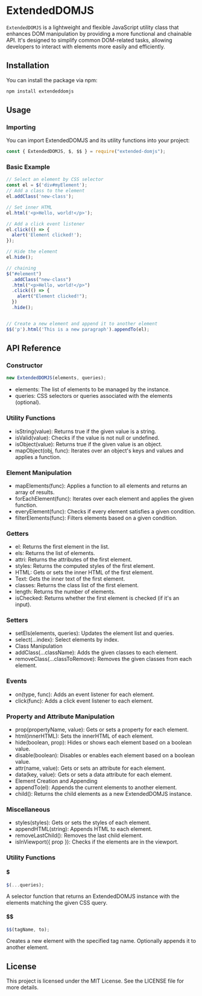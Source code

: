 # ExtendedDOMJS

`ExtendedDOMJS` is a lightweight and flexible JavaScript utility class that enhances DOM manipulation by providing a more functional and chainable API. It's designed to simplify common DOM-related tasks, allowing developers to interact with elements more easily and efficiently.

## Installation

You can install the package via npm:

```bash
npm install extendeddomjs
```

## Usage

### Importing

You can import ExtendedDOMJS and its utility functions into your project:

```js
const { ExtendedDOMJS, $, $$ } = require("extended-domjs");
```

### Basic Example

```javascript
// Select an element by CSS selector
const el = $('div#myElement');
// Add a class to the element
el.addClass('new-class');

// Set inner HTML
el.html('<p>Hello, world!</p>');

// Add a click event listener
el.click(() => {
  alert('Element clicked!');
});

// Hide the element
el.hide();

// chaining
$("#element")
  .addClass("new-class")
  .html("<p>Hello, world!</p>")
  .click(() => {
    alert("Element clicked!");
  })
  .hide();


// Create a new element and append it to another element
$$('p').html('This is a new paragraph').appendTo(el);
```

## API Reference

### Constructor

```js
new ExtendedDOMJS(elements, queries);
```

- elements: The list of elements to be managed by the instance.
- queries: CSS selectors or queries associated with the elements (optional).

### Utility Functions

- isString(value): Returns true if the given value is a string.
- isValid(value): Checks if the value is not null or undefined.
- isObject(value): Returns true if the given value is an object.
- mapObject(obj, func): Iterates over an object's keys and values and applies a function.

### Element Manipulation

- mapElements(func): Applies a function to all elements and returns an array of results.
- forEachElement(func): Iterates over each element and applies the given function.
- everyElement(func): Checks if every element satisfies a given condition.
- filterElements(func): Filters elements based on a given condition.

### Getters

- el: Returns the first element in the list.
- els: Returns the list of elements.
- attri: Returns the attributes of the first element.
- styles: Returns the computed styles of the first element.
- HTML: Gets or sets the inner HTML of the first element.
- Text: Gets the inner text of the first element.
- classes: Returns the class list of the first element.
- length: Returns the number of elements.
- isChecked: Returns whether the first element is checked (if it's an input).

### Setters

- setEls(elements, queries): Updates the element list and queries.
- select(...index): Select elements by index.
- Class Manipulation
- addClass(...className): Adds the given classes to each element.
- removeClass(...classToRemove): Removes the given classes from each element.

### Events

- on(type, func): Adds an event listener for each element.
- click(func): Adds a click event listener to each element.

### Property and Attribute Manipulation

- prop(propertyName, value): Gets or sets a property for each element.
- html(innerHTML): Sets the innerHTML of each element.
- hide(boolean, prop): Hides or shows each element based on a boolean value.
- disable(boolean): Disables or enables each element based on a boolean value.
- attr(name, value): Gets or sets an attribute for each element.
- data(key, value): Gets or sets a data attribute for each element.
- Element Creation and Appending
- appendTo(el): Appends the current elements to another element.
- child(): Returns the child elements as a new ExtendedDOMJS instance.

### Miscellaneous

- styles(styles): Gets or sets the styles of each element.
- appendHTML(string): Appends HTML to each element.
- removeLastChild(): Removes the last child element.
- isInViewport({ prop }): Checks if the elements are in the viewport.

### Utility Functions

#### $

```js
$(...queries);
```

A selector function that returns an ExtendedDOMJS instance with the elements matching the given CSS query.

#### $$

```js
$$(tagName, to);
```

Creates a new element with the specified tag name. Optionally appends it to another element.

## License

This project is licensed under the MIT License. See the LICENSE file for more details.
